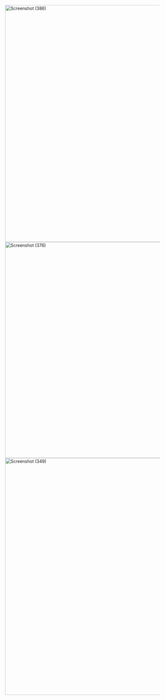 <img width="1366" height="768" alt="Screenshot (386)" src="https://github.com/user-attachments/assets/19eacd6d-66ed-4aec-b297-05616bd28abd" />
<img width="1345" height="700" alt="Screenshot (376)" src="https://github.com/user-attachments/assets/8c6fc0d3-e7e9-4bbb-9822-b6b4d838f7de" />
<img width="1366" height="768" alt="Screenshot (349)" src="https://github.com/user-attachments/assets/880afa8e-1582-4ac9-931f-db2c0bcf83a6" />
